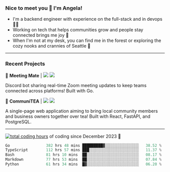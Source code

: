 ### Nice to meet you 👋 I'm Angela!

- I'm a backend engineer with experience on the full-stack and in devops 👩‍💻
- Working on tech that helps communities grow and people stay connected brings me joy 🤝
- When I'm not at my desk, you can find me in the forest or exploring the cozy nooks and crannies of Seattle 🧋

---

### Recent Projects

👾 **Meeting Mate** | [![](https://img.shields.io/badge/Code-violet.svg?style=flat-square)](https://github.com/angelajfisher/meeting-mate) [![](https://img.shields.io/badge/Site-violet.svg?style=flat-square)](https://angelajfisher.com/projects/meeting-mate)

Discord bot sharing real-time Zoom meeting updates to keep teams connected across platforms! Built with Go.

🍵 **CommuniTEA** | [![](https://img.shields.io/badge/Code-green.svg?style=flat-square)](https://gitlab.com/angelajfisher/communiTEA) [![](https://img.shields.io/badge/Demo-green.svg?style=flat-square)](https://angelajfisher.gitlab.io/communiTEA/)

A single-page web application aiming to bring local community members and business owners together over tea!  Built with React, FastAPI, and PostgreSQL.

---

<a href="https://wakatime.com/@018c1e94-8745-411f-aea1-f33be044d952"><img src="https://wakatime.com/badge/user/018c1e94-8745-411f-aea1-f33be044d952.svg?style=flat-square" alt="total coding hours" /></a> of coding since December 2023 🌊<br>
<!--START_SECTION:waka-->

```go
Go                382 hrs 48 mins █████████▓░░░░░░░░░░░░░░░   38.52 %
TypeScript        112 hrs 57 mins ███░░░░░░░░░░░░░░░░░░░░░░   11.37 %
Bash              81 hrs 10 mins  ██░░░░░░░░░░░░░░░░░░░░░░░   08.17 %
Markdown          77 hrs 53 mins  ██░░░░░░░░░░░░░░░░░░░░░░░   07.84 %
Python            61 hrs 34 mins  █▓░░░░░░░░░░░░░░░░░░░░░░░   06.20 %
```

<!--END_SECTION:waka--> 

